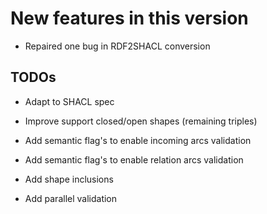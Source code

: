 New features in this version
============================

-   Repaired one bug in RDF2SHACL conversion


TODOs
-----

-   Adapt to SHACL spec

-   Improve support closed/open shapes (remaining triples)

-   Add semantic flag's to enable incoming arcs validation

-   Add semantic flag's to enable relation arcs validation

-   Add shape inclusions

-   Add parallel validation

